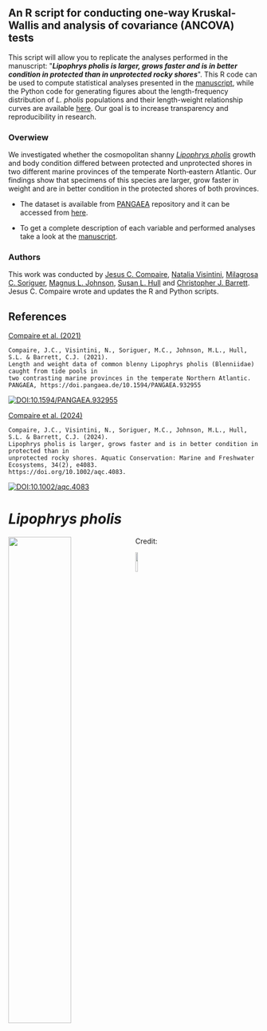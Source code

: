 ## An R script for conducting one-way Kruskal-Wallis and analysis of covariance (ANCOVA) tests

This script will allow you to replicate the analyses performed in the manuscript: "***_Lipophrys pholis_ is larger, grows faster and is in better condition in protected than in unprotected rocky shores***". This R code can be used to compute statistical analyses presented in the [manuscript](https://doi.org/10.1002/aqc.4083), while the Python code for generating figures about the length-frequency distribution of *L. pholis* populations and their length-weight relationship curves are available [here](https://). Our goal is to increase transparency and reproducibility in research.

### Overwiew

We investigated whether the cosmopolitan shanny [*_Lipophrys pholis_*](https://www.fishbase.se/summary/lipophrys-pholis) growth and body condition differed between protected and unprotected shores in two different marine provinces of the temperate North‐eastern Atlantic. Our findings show that specimens of this species are larger, grow faster in weight and are in better condition in the protected shores of both provinces.

- The dataset is available from [PANGAEA](https://www.pangaea.de/) repository and it can be accessed from [here](https://doi.pangaea.de/10.1594/PANGAEA.932955).

- To get a complete description of each variable and performed analyses take a look at the [manuscript](https://doi.org/10.1002/aqc.4083).

### Authors

This work was conducted by [Jesus C. Compaire](https://www.researchgate.net/profile/Jesus-Compaire), [Natalia Visintini](https://www.researchgate.net/profile/Natalia_Visintini), [Milagrosa C. Soriguer](https://www.researchgate.net/profile/Milagrosa-Soriguer), [Magnus L. Johnson](https://www.researchgate.net/profile/Magnus-Johnson-2), [Susan L. Hull](https://www.researchgate.net/profile/Susan-Hull) and [Christopher J. Barrett](https://www.researchgate.net/profile/Chris-Barrett-2). Jesus C. Compaire wrote and updates the R and Python scripts.

## References

[Compaire et al. (2021)](https://doi.pangaea.de/10.1594/PANGAEA.932955)

```
Compaire, J.C., Visintini, N., Soriguer, M.C., Johnson, M.L., Hull, S.L. & Barrett, C.J. (2021).
Length and weight data of common blenny Lipophrys pholis (Blenniidae) caught from tide pools in
two contrasting marine provinces in the temperate Northern Atlantic.
PANGAEA, https://doi.pangaea.de/10.1594/PANGAEA.932955
```

[![DOI:10.1594/PANGAEA.932955](http://img.shields.io/badge/DOI-10.1594/PANGAEA.932955-b45f06.svg)](https://doi.org/10.1594/PANGAEA.932955)

[Compaire et al. (2024)](https://doi.org/10.1002/aqc.4083) 

```
Compaire, J.C., Visintini, N., Soriguer, M.C., Johnson, M.L., Hull, S.L. & Barrett, C.J. (2024).
Lipophrys pholis is larger, grows faster and is in better condition in protected than in
unprotected rocky shores. Aquatic Conservation: Marine and Freshwater Ecosystems, 34(2), e4083.
https://doi.org/10.1002/aqc.4083.
```
[![DOI:10.1002/aqc.4083](http://img.shields.io/badge/DOI-10.1002/aqc.4083-5281ac.svg)](https://doi.org/10.1002/aqc.4083)

# _Lipophrys pholis_
[<img align="left" width="50%" src="https://fishbase.se/tools/UploadPhoto/uploads/1351852032_2.9.192.149.jpg"/>](https://www.fishbase.se/summary/lipophrys-pholis)



Credit: 

<img width="10%" src="https://github.com/ropensci/rfishbase/blob/master/man/figures/logo.svg">
